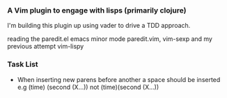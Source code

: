### A Vim plugin to engage with lisps (primarily clojure)

I'm building this plugin up using vader to drive a TDD approach.

reading the paredit.el emacs minor mode
paredit.vim, vim-sexp and my previous attempt vim-lispy

### Task List

- When inserting new parens before another a space should be inserted
    e.g (time) (second (X...)) not (time)(second (X...))
